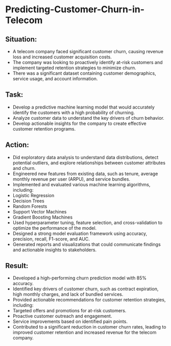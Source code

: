 # Predicting-Customer-Churn-in-Telecom


## Situation:

- A telecom company faced significant customer churn, causing revenue loss and increased customer acquisition costs.
- The company was looking to proactively identify at-risk customers and implement targeted retention strategies to minimize churn.
- There was a significant dataset containing customer demographics, service usage, and account information.

## Task:

- Develop a predictive machine learning model that would accurately identify the customers with a high probability of churning.
- Analyze customer data to understand the key drivers of churn behavior.
- Develop actionable insights for the company to create effective customer retention programs.

## Action:

- Did exploratory data analysis to understand data distributions, detect potential outliers, and explore relationships between customer attributes and churn.
- Engineered new features from existing data, such as tenure, average monthly revenue per user (ARPU), and service bundles.
- Implemented and evaluated various machine learning algorithms, including:
- Logistic Regression
- Decision Trees
- Random Forests
- Support Vector Machines
- Gradient Boosting Machines
- Used hyperparameter tuning, feature selection, and cross-validation to optimize the performance of the model.
- Designed a strong model evaluation framework using accuracy, precision, recall, F1-score, and AUC.
- Generated reports and visualizations that could communicate findings and actionable insights to stakeholders.

## Result:
- Developed a high-performing churn prediction model with 85% accuracy.
- Identified key drivers of customer churn, such as contract expiration, high monthly charges, and lack of bundled services.
- Provided actionable recommendations for customer retention strategies, including:
- Targeted offers and promotions for at-risk customers.
- Proactive customer outreach and engagement.
- Service improvements based on identified pain points.
- Contributed to a significant reduction in customer churn rates, leading to improved customer retention and increased revenue for the telecom company.
